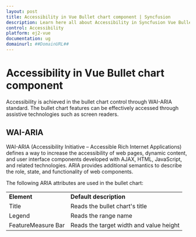 ```yaml
---
layout: post
title: Accessibility in Vue Bullet chart component | Syncfusion
description: Learn here all about Accessibility in Syncfusion Vue Bullet chart component of Syncfusion Essential JS 2 and more.
control: Accessibility 
platform: ej2-vue
documentation: ug
domainurl: ##DomainURL##
---
```


# Accessibility in Vue Bullet chart component

Accessibility is achieved in the bullet chart control through WAI-ARIA standard. The bullet chart features can be effectively accessed through assistive technologies such as screen readers.

## WAI-ARIA

WAI-ARIA (Accessibility Initiative – Accessible Rich Internet Applications) defines a way to increase the accessibility of web pages, dynamic content, and user interface components developed with AJAX, HTML, JavaScript, and related technologies. ARIA provides additional semantics to describe the role, state, and functionality of web components.

The following ARIA attributes are used in the bullet chart:

<!-- markdownlint-disable MD033 -->
<table>
<tr>
<td><b>Element</b></td>
<td><b>Default description</b></td>
</tr>
<tr>
<td>Title</td>
<td>Reads the bullet chart's title</td>
<tr>
<td>Legend</td>
<td>Reads the range name</td>
</tr>
<tr>
<td>FeatureMeasure Bar</td>
<td>Reads the target width and value height</td>
</tr>
</table>